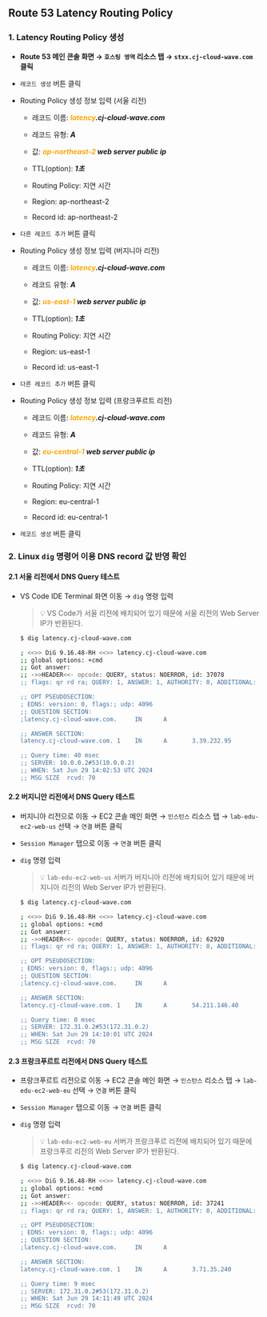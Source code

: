## Route 53 Latency Routing Policy

### 1. Latency Routing Policy 생성 

- **Route 53 메인 콘솔 화면 → `호스팅 영역` 리소스 탭 → `stxx.cj-cloud-wave.com` 클릭**

- `레코드 생성` 버튼 클릭

- Routing Policy 생성 정보 입력 (서울 리전)

    - 레코드 이름: ***<span style="color:orange">latency</span>.cj-cloud-wave.com***

    - 레코드 유형: ***A***

    - 값: ***<span style="color:orange">ap-northeast-2</span> web server public ip***

    - TTL(option): ***1초***

    - Routing Policy: 지연 시간

    - Region: ap-northeast-2

    - Record id: ap-northeast-2

- `다른 레코드 추가` 버튼 클릭

- Routing Policy 생성 정보 입력 (버지니아 리전)

    - 레코드 이름: ***<span style="color:orange">latency</span>.cj-cloud-wave.com***

    - 레코드 유형: ***A***

    - 값: ***<span style="color:orange">us-east-1</span> web server public ip***

    - TTL(option): ***1초***

    - Routing Policy: 지연 시간

    - Region: us-east-1

    - Record id: us-east-1

- `다른 레코드 추가` 버튼 클릭

- Routing Policy 생성 정보 입력 (프랑크푸르트 리전)

    - 레코드 이름: ***<span style="color:orange">latency</span>.cj-cloud-wave.com***

    - 레코드 유형: ***A***

    - 값: ***<span style="color:orange">eu-central-1</span> web server public ip***

    - TTL(option): ***1초***

    - Routing Policy: 지연 시간

    - Region: eu-central-1

    - Record id: eu-central-1

- `레코드 생성` 버튼 클릭

### 2. Linux `dig` 명령어 이용 DNS record 값 반영 확인

#### 2.1 서울 리전에서 DNS Query 테스트

- VS Code IDE Terminal 화면 이동 → `dig` 명령 입력

  > 💡 VS Code가 서울 리전에 배치되어 있기 때문에 서울 리전의 Web Server IP가 반환된다.

  ```bash
  $ dig latency.cj-cloud-wave.com

  ; <<>> DiG 9.16.48-RH <<>> latency.cj-cloud-wave.com
  ;; global options: +cmd
  ;; Got answer:
  ;; ->>HEADER<<- opcode: QUERY, status: NOERROR, id: 37078
  ;; flags: qr rd ra; QUERY: 1, ANSWER: 1, AUTHORITY: 0, ADDITIONAL: 1

  ;; OPT PSEUDOSECTION:
  ; EDNS: version: 0, flags:; udp: 4096
  ;; QUESTION SECTION:
  ;latency.cj-cloud-wave.com.     IN      A

  ;; ANSWER SECTION:
  latency.cj-cloud-wave.com. 1    IN      A       3.39.232.95

  ;; Query time: 40 msec
  ;; SERVER: 10.0.0.2#53(10.0.0.2)
  ;; WHEN: Sat Jun 29 14:02:53 UTC 2024
  ;; MSG SIZE  rcvd: 70
  ```

#### 2.2 버지니안 리전에서 DNS Query 테스트

- 버지니아 리전으로 이동 → EC2 콘솔 메인 화면 → `인스턴스` 리소스 탭 → `lab-edu-ec2-web-us` 선택 → `연결` 버튼 클릭

- `Session Manager` 탭으로 이동 → `연결` 버튼 클릭

- `dig` 명령 입력

  > 💡 `lab-edu-ec2-web-us` 서버가 버지니아 리전에 배치되어 있기 때문에 버지니아 리전의 Web Server IP가 반환된다.

    ```bash
    $ dig latency.cj-cloud-wave.com

    ; <<>> DiG 9.16.48-RH <<>> latency.cj-cloud-wave.com
    ;; global options: +cmd
    ;; Got answer:
    ;; ->>HEADER<<- opcode: QUERY, status: NOERROR, id: 62920
    ;; flags: qr rd ra; QUERY: 1, ANSWER: 1, AUTHORITY: 0, ADDITIONAL: 1

    ;; OPT PSEUDOSECTION:
    ; EDNS: version: 0, flags:; udp: 4096
    ;; QUESTION SECTION:
    ;latency.cj-cloud-wave.com.     IN      A

    ;; ANSWER SECTION:
    latency.cj-cloud-wave.com. 1    IN      A       54.211.146.40

    ;; Query time: 0 msec
    ;; SERVER: 172.31.0.2#53(172.31.0.2)
    ;; WHEN: Sat Jun 29 14:10:01 UTC 2024
    ;; MSG SIZE  rcvd: 70
    ```

#### 2.3 프랑크푸르트 리전에서 DNS Query 테스트

- 프랑크푸르트 리전으로 이동 → EC2 콘솔 메인 화면 → `인스턴스` 리소스 탭 → `lab-edu-ec2-web-eu` 선택 → `연결` 버튼 클릭

- `Session Manager` 탭으로 이동 → `연결` 버튼 클릭

- `dig` 명령 입력

  > 💡 `lab-edu-ec2-web-eu` 서버가 프랑크푸르 리전에 배치되어 있기 때문에 프랑크푸르 리전의 Web Server IP가 반환된다.

  ```bash
  $ dig latency.cj-cloud-wave.com

  ; <<>> DiG 9.16.48-RH <<>> latency.cj-cloud-wave.com
  ;; global options: +cmd
  ;; Got answer:
  ;; ->>HEADER<<- opcode: QUERY, status: NOERROR, id: 37241
  ;; flags: qr rd ra; QUERY: 1, ANSWER: 1, AUTHORITY: 0, ADDITIONAL: 1

  ;; OPT PSEUDOSECTION:
  ; EDNS: version: 0, flags:; udp: 4096
  ;; QUESTION SECTION:
  ;latency.cj-cloud-wave.com.     IN      A

  ;; ANSWER SECTION:
  latency.cj-cloud-wave.com. 1    IN      A       3.71.35.240

  ;; Query time: 9 msec
  ;; SERVER: 172.31.0.2#53(172.31.0.2)
  ;; WHEN: Sat Jun 29 14:11:49 UTC 2024
  ;; MSG SIZE  rcvd: 70
  ```
<br><br>